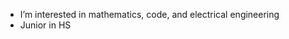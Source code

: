 - I’m interested in mathematics, code, and electrical engineering
- Junior in HS

<!---
jamiefromtheworld/jamiefromtheworld is a ✨ special ✨ repository because its `README.md` (this file) appears on your GitHub profile.
You can click the Preview link to take a look at your changes.
--->
